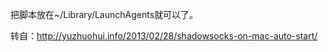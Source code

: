把脚本放在~/Library/LaunchAgents就可以了。


转自：http://yuzhuohui.info/2013/02/28/shadowsocks-on-mac-auto-start/
